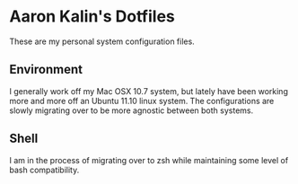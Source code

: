Aaron Kalin's Dotfiles
======================

These are my personal system configuration files.

Environment
-----------

I generally work off my Mac OSX 10.7 system, but lately have been working more and more off an Ubuntu 11.10 linux system. The configurations are slowly migrating over to be more agnostic between both systems.

Shell
-----

I am in the process of migrating over to zsh while maintaining some level of bash compatibility.
